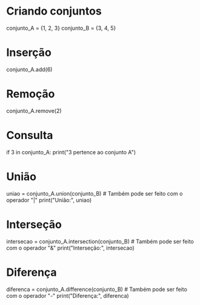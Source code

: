 
# Criando conjuntos
conjunto_A = {1, 2, 3}
conjunto_B = {3, 4, 5}

# Inserção
conjunto_A.add(6)

# Remoção
conjunto_A.remove(2)

# Consulta
if 3 in conjunto_A:
    print("3 pertence ao conjunto A")

# União
uniao = conjunto_A.union(conjunto_B)  # Também pode ser feito com o operador "|"
print("União:", uniao)

# Interseção
intersecao = conjunto_A.intersection(conjunto_B)  # Também pode ser feito com o operador "&"
print("Interseção:", intersecao)

# Diferença
diferenca = conjunto_A.difference(conjunto_B)  # Também pode ser feito com o operador "-"
print("Diferença:", diferenca)
